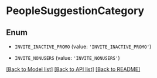 # PeopleSuggestionCategory


## Enum

* `INVITE_INACTIVE_PROMO` (value: `'INVITE_INACTIVE_PROMO'`)

* `INVITE_NONUSERS` (value: `'INVITE_NONUSERS'`)

[[Back to Model list]](../README.md#documentation-for-models) [[Back to API list]](../README.md#documentation-for-api-endpoints) [[Back to README]](../README.md)


